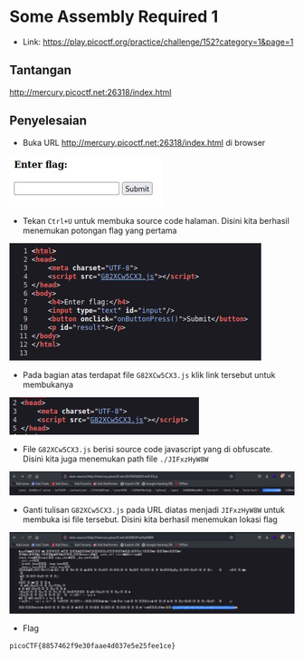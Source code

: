 # Some Assembly Required 1
- Link: https://play.picoctf.org/practice/challenge/152?category=1&page=1

## Tantangan
http://mercury.picoctf.net:26318/index.html

## Penyelesaian
- Buka URL http://mercury.picoctf.net:26318/index.html di browser

![alt text](https://github.com/rahardian-dwi-saputra/picoCTF-writeup/blob/main/Web%20Exploitations/Some%20Assembly%20Required%201/assets/some%20assembly%201.JPG)

- Tekan `Ctrl+U` untuk membuka source code halaman. Disini kita berhasil menemukan potongan flag yang pertama

![alt text](https://github.com/rahardian-dwi-saputra/picoCTF-writeup/blob/main/Web%20Exploitations/Some%20Assembly%20Required%201/assets/some%20assembly%202.JPG)

- Pada bagian atas terdapat file `G82XCw5CX3.js` klik link tersebut untuk membukanya

![alt text](https://github.com/rahardian-dwi-saputra/picoCTF-writeup/blob/main/Web%20Exploitations/Some%20Assembly%20Required%201/assets/some%20assembly%203.JPG)

- File `G82XCw5CX3.js` berisi source code javascript yang di obfuscate. Disini kita juga menemukan path file `./JIFxzHyW8W`

![alt text](https://github.com/rahardian-dwi-saputra/picoCTF-writeup/blob/main/Web%20Exploitations/Some%20Assembly%20Required%201/assets/some%20assembly%204.JPG)

- Ganti tulisan `G82XCw5CX3.js` pada URL diatas menjadi `JIFxzHyW8W` untuk membuka isi file tersebut. Disini kita berhasil menemukan lokasi flag

![alt text](https://github.com/rahardian-dwi-saputra/picoCTF-writeup/blob/main/Web%20Exploitations/Some%20Assembly%20Required%201/assets/some%20assembly%205.JPG)

- Flag
```sh
picoCTF{8857462f9e30faae4d037e5e25fee1ce}
```